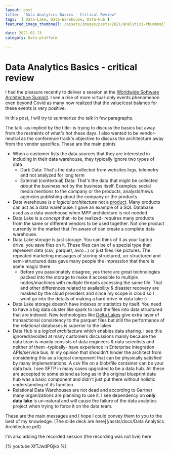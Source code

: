 ```yaml
---
layout: post  
title:  "Data Analytics Basics - Critical Review"  
tags:  [ Data-Lake, Data-Warehouse, Data-Hub ]  
featured_image_thumbnail: /assets/images/posts/2021/analytics-thumbnail.jpg

date: 2021-02-13
category: Data-platform

---
```


# Data Analytics Basics - critical review 

I had the pleasure recently to deliver a session at the [Worldwide Software Architecture Summit](https://architecture.geekle.us/). I see a rise of more virtual-only events phenomenon even beyond Covid as many now realized that the value/cost balance for these events is very positive. 

 In this post, I will try to summarize the talk in few paragraphs. 

The talk -as implied by the title- is trying to discuss the basics but away from the restraints of what's hot these days. I also wanted to be vendor-neutral as the conference track's objective to discuss the architecture away from the vendor specifics. These are the main points 

- When a customer lists the data sources that they are interested in including in their data warehouse, they typically ignore two types of data 
  - Dark Data: That's the data collected from websites logs, telemetry and not analyzed for long term
  - External (contextual) Data: That's the data that might be collected *about* the business not by the business itself. Examples: social media mentions to the company or the products, analysts/news agencies publishing about the company or the products 
- Data warehouse *is a logical architecture* not a <u>product</u>. Many products can act as a data warehouse. I gave an example of a SQL Database used as a data warehouse when MPP architecture is not needed 
- Data Lake is a *concept* that -to be realized- requires many products from the same or different vendors to be used together. Not one product currently in the market that I'm aware of can create a complete data warehouse. 
- Data Lake storage is just storage. You can think of it as your laptop drive. you save files on it. These files can be of a special type that represent data (csv, parquet, avro...) or just files like pictures. The repeated marketing messages of storing structured, un-structured and semi-structured data gave many people the impression that there is some magic there
  - Before you passionately disagree, yes there are great technologies packed into the storage to make it accessible to multiple nodes/machines with multiple threads accessing the same file. That and other differences related to availability & disaster recovery are masked by the cloud providers and since my scope is cloud so I wont go into the details of making a hard drive => data lake :)
- Data Lake storage doesn't have indexes or statistics by itself. You need to have a big data cluster like spark to load the files into data structured that are indexed. New technologies like [Delta Lakes](https://delta.io/) give extra layer of transactional consistency to the parquet files but still the performance of the relational databases is superior to the lakes
- Data Hub is a *logical architecture* which enables data sharing. I see this ignored/avoided at many customers discussions mainly because the data team is mainly consists of data engineers & data scientists and neither of them -typically- have experience in Enterprise integration APIs/service bus. In my opinion that shouldn't hinder the architect from considering this as a logical component that can be physically satisfied by many implementations. A csv file on a blob/file container can be your data hub. I see SFTP in many cases upgraded to be a data hub. All these are accepted to some extend as long as in the original blueprint data hub was a basic component and didn't just put there without holistic understanding of its function. 
- Relational Data Warehouses are not dead and according to Gartner many organizations are planning to use it. I see dependency on **only data lake** is un-natural and will cause the failure of the data analytics project when trying to force it on the data team. 

These are the main messages and I hope I could convey them to you to the best of my knowledge. [The slide deck are here](/assts/docs/Data Analytics Architecture.pdf) 

I'm also adding the recorded session (the recording was not live) here

{% youtube XfTJwdPGjko %}

